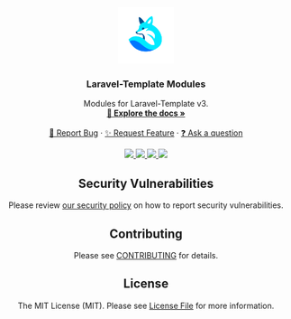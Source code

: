 <br />
<div align="center">
  <a href="https://github.com/CyanFox-Projects/Laravel-Template-Modules/tree/v3">
    <img src="https://raw.githubusercontent.com/CyanFox-Projects/Data/main/Branding/Logos/Logo_Transparent.svg" alt="Logo" width="100" height="100">
  </a>

<h3 align="center">Laravel-Template Modules</h3>

  <p align="center">
    Modules for Laravel-Template v3.
    <br />
    <a href="https://github.com/CyanFox-Projects/Laravel-Template-Modules/wiki"><strong>📖 Explore the docs »</strong></a>
    <br />
    <br />
    <a href="https://github.com/CyanFox-Projects/Laravel-Template-Modules/issues/new?labels=bug&template=bug.yml">🐛 Report Bug</a>
    ·
    <a href="https://github.com/CyanFox-Projects/Laravel-Template-Modules/discussions/new?category=ideas">✨ Request Feature</a>
    ·
    <a href="https://github.com/CyanFox-Projects/Laravel-Template-Modules/discussions/new?category=q-a">❓ Ask a question</a>
  </p>
</div>

<div align="center">
    <a href="https://github.com/CyanFox-Projects/Laravel-Template-Modules/graphs/contributors" alt="Contributors">
        <img src="https://img.shields.io/github/contributors/CyanFox-Projects/Laravel-Template-Modules.svg?style=for-the-badge" />
    </a>
    <a href="https://github.com/CyanFox-Projects/Laravel-Template-Modules/network/members" alt="Forks">
        <img src="https://img.shields.io/github/forks/CyanFox-Projects/Laravel-Template-Modules.svg?style=for-the-badge" />
    </a>
    <a href="https://github.com/CyanFox-Projects/Laravel-Template-Modules/stargazers" alt="Stars">
        <img src="https://img.shields.io/github/stars/CyanFox-Projects/Laravel-Template-Modules.svg?style=for-the-badge" />
    </a>
    <a href="https://github.com/CyanFox-Projects/Laravel-Template-Modules/issues" alt="Issues">
        <img src="https://img.shields.io/github/issues/CyanFox-Projects/Laravel-Template-Modules.svg?style=for-the-badge" />
    </a>
</div>

<div align="center">

## Security Vulnerabilities

Please review [our security policy](SECURITY.md) on how to report security vulnerabilities.

## Contributing

Please see [CONTRIBUTING](CONTRIBUTING.md) for details.

## License

The MIT License (MIT). Please see [License File](LICENSE) for more information.
</div>
